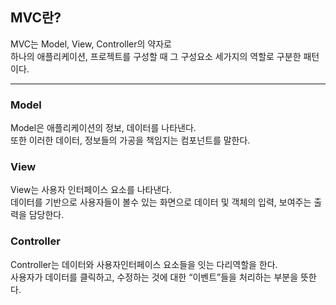 ## MVC란?
MVC는 Model, View, Controller의 약자로<br>
하나의 애플리케이션, 프로젝트를 구성할 때 그 구성요소 세가지의 역할로 구분한 패턴이다.


---
### Model
Model은 애플리케이션의 정보, 데이터를 나타낸다. <br>
또한 이러한 데이터, 정보들의 가공을 책임지는 컴포넌트를 말한다.
<br>


### View
View는 사용자 인터페이스 요소를 나타낸다.  <br>
데이터를 기반으로 사용자들이 볼수 있는 화면으로 데이터 및 객체의 입력, 보여주는 출력을 담당한다.
<br>


### Controller
Controller는 데이터와 사용자인터페이스 요소들을 잇는 다리역할을 한다. <br>
사용자가 데이터를 클릭하고, 수정하는 것에 대한 “이벤트”들을 처리하는 부분을 뜻한다.

